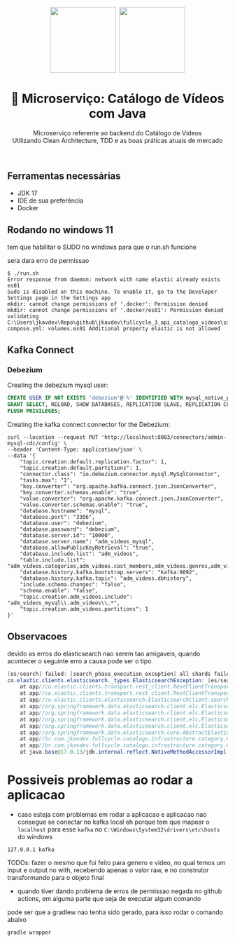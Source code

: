<center>
  <p align="center">
    <img src="https://user-images.githubusercontent.com/20674439/158480514-a529b310-bc19-46a5-ac95-fddcfa4776ee.png" width="150"/>&nbsp;
    <img src="https://icon-library.com/images/java-icon-png/java-icon-png-15.jpg"  width="150" />
  </p>  
  <h1 align="center">🚀 Microserviço: Catálogo de Vídeos com Java</h1>
  <p align="center">
    Microserviço referente ao backend do Catálogo de Vídeos<br />
    Utilizando Clean Architecture, TDD e as boas práticas atuais de mercado
  </p>
</center>
<br />

## Ferramentas necessárias

- JDK 17
- IDE de sua preferência
- Docker

## Rodando no windows 11
tem que habilitar o SUDO no windows para que o run.sh funcione

sera dara erro de permissao

````shell
$ ./run.sh
Error response from daemon: network with name elastic already exists
es01
Sudo is disabled on this machine. To enable it, go to the Developer Settings page in the Settings app
mkdir: cannot change permissions of '.docker': Permission denied
mkdir: cannot change permissions of '.docker/es01': Permission denied
validating C:\Users\jkavdev\Repo\github\jkavdev\fullcycle_3_api_catalogo_videos\sandbox\elk\docker-compose.yml: volumes.es01 Additional property elastic is not allowed

````

## Kafka Connect

### Debezium

Creating the debezium mysql user:
```sql
CREATE USER IF NOT EXISTS 'debezium'@'%' IDENTIFIED WITH mysql_native_password BY 'debezium';
GRANT SELECT, RELOAD, SHOW DATABASES, REPLICATION SLAVE, REPLICATION CLIENT ON *.* TO 'debezium'@'%';
FLUSH PRIVILEGES;
```

Creating the kafka connect connector for the Debezium:
```shell
curl --location --request PUT 'http://localhost:8083/connectors/admin-mysql-cdc/config' \
--header 'Content-Type: application/json' \
--data '{
    "topic.creation.default.replication.factor": 1,
    "topic.creation.default.partitions": 1,
    "connector.class": "io.debezium.connector.mysql.MySqlConnector",
    "tasks.max": "1",
    "key.converter": "org.apache.kafka.connect.json.JsonConverter",
    "key.converter.schemas.enable": "true",
    "value.converter": "org.apache.kafka.connect.json.JsonConverter",
    "value.converter.schemas.enable": "true",
    "database.hostname": "mysql",
    "database.port": "3306",
    "database.user": "debezium",
    "database.password": "debezium",
    "database.server.id": "10000",
    "database.server.name": "adm_videos_mysql",
    "database.allowPublicKeyRetrieval": "true",
    "database.include.list": "adm_videos",
    "table.include.list": "adm_videos.categories,adm_videos.cast_members,adm_videos.genres,adm_videos.videos",
    "database.history.kafka.bootstrap.servers": "kafka:9092",
    "database.history.kafka.topic": "adm_videos.dbhistory",
    "include.schema.changes": "false",
    "schema.enable": "false",
    "topic.creation.adm_videos.include": "adm_videos_mysql\\.adm_videos\\.*",
    "topic.creation.adm_videos.partitions": 1
}'
```

## Observacoes
devido as erros do elasticsearch nao serem tao amigaveis, quando acontecer o seguinte erro
a causa pode ser o tipo

````java
[es/search] failed: [search_phase_execution_exception] all shards failed
co.elastic.clients.elasticsearch._types.ElasticsearchException: [es/search] failed: [search_phase_execution_exception] all shards failed
	at app//co.elastic.clients.transport.rest_client.RestClientTransport.getHighLevelResponse(RestClientTransport.java:334)
	at app//co.elastic.clients.transport.rest_client.RestClientTransport.performRequest(RestClientTransport.java:154)
	at app//co.elastic.clients.elasticsearch.ElasticsearchClient.search(ElasticsearchClient.java:1882)
	at app//org.springframework.data.elasticsearch.client.elc.ElasticsearchTemplate.lambda$doSearch$14(ElasticsearchTemplate.java:341)
	at app//org.springframework.data.elasticsearch.client.elc.ElasticsearchTemplate.execute(ElasticsearchTemplate.java:623)
	at app//org.springframework.data.elasticsearch.client.elc.ElasticsearchTemplate.doSearch(ElasticsearchTemplate.java:341)
	at app//org.springframework.data.elasticsearch.client.elc.ElasticsearchTemplate.search(ElasticsearchTemplate.java:334)
	at app//org.springframework.data.elasticsearch.core.AbstractElasticsearchTemplate.search(AbstractElasticsearchTemplate.java:492)
	at app//br.com.jkavdev.fullcycle.catalogo.infrastructure.category.CategoryElasticsearchGateway.findAll(CategoryElasticsearchGateway.java:75)
	at app//br.com.jkavdev.fullcycle.catalogo.infrastructure.category.CategoryElasticsearchGatewayTest.givenValidTerm_whenCallsFindAll_shouldReturnElementsFiltered(CategoryElasticsearchGatewayTest.java:158)
	at java.base@17.0.13/jdk.internal.reflect.NativeMethodAccessorImpl.invoke0(Native Method)
````

# Possiveis problemas ao rodar a aplicacao

* caso esteja com problemas em rodar a aplicacao e aplicacao nao consegue se conectar no kafka local
eh porque tem que mapear o `localhost` para esse `kafka` no `C:\Windows\System32\drivers\etc\hosts` do windows

```manifest
127.0.0.1 kafka
```

TODOs: fazer o mesmo que foi feito para genero e video, no qual temos um input e output 
no with, recebendo apenas o valor raw, e no construtor transformando para o objeto final

* quando tiver dando problema de erros de permissao negada no github actions, em alguma parte que seja de executar algum comando

pode ser que a gradlew nao tenha sido gerado, para isso rodar o comando abaixo

```shell
gradle wrapper
```